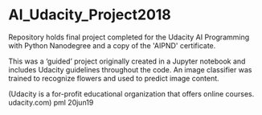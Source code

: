 # AI_Udacity_Project2018
Repository holds final project completed for the Udacity AI Programming with Python Nanodegree and a copy of the 'AIPND' certificate.

This was a ‘guided’ project originally created in a Jupyter notebook and includes Udacity guidelines throughout the code.
An image classifier was trained to recognize flowers and used to predict image content.

(Udacity is a for-profit educational organization that offers online courses. udacity.com)
pml 20jun19
